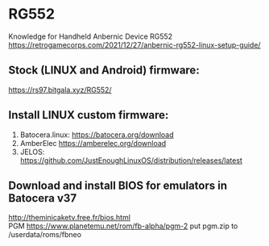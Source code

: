 # RG552
Knowledge for Handheld Anbernic Device RG552
https://retrogamecorps.com/2021/12/27/anbernic-rg552-linux-setup-guide/  

## Stock (LINUX and Android) firmware:  
https://rs97.bitgala.xyz/RG552/  

## Install LINUX custom firmware:   
1. Batocera.linux: https://batocera.org/download  
2. AmberElec https://amberelec.org/download  
3. JELOS: https://github.com/JustEnoughLinuxOS/distribution/releases/latest  

## Download and install BIOS for emulators in Batocera v37  
http://theminicaketv.free.fr/bios.html  
PGM https://www.planetemu.net/rom/fb-alpha/pgm-2 put pgm.zip to /userdata/roms/fbneo  
